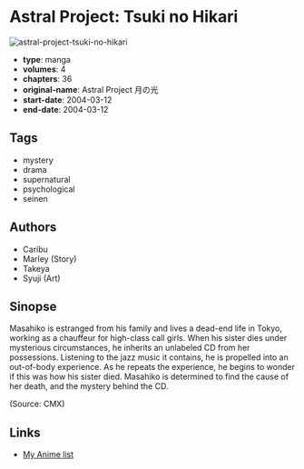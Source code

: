 # Astral Project: Tsuki no Hikari

![astral-project-tsuki-no-hikari](https://cdn.myanimelist.net/images/manga/5/75039.jpg)

-   **type**: manga
-   **volumes**: 4
-   **chapters**: 36
-   **original-name**: Astral Project 月の光
-   **start-date**: 2004-03-12
-   **end-date**: 2004-03-12

## Tags

-   mystery
-   drama
-   supernatural
-   psychological
-   seinen

## Authors

-   Caribu
-   Marley (Story)
-   Takeya
-   Syuji (Art)

## Sinopse

Masahiko is estranged from his family and lives a dead-end life in Tokyo, working as a chauffeur for high-class call girls. When his sister dies under mysterious circumstances, he inherits an unlabeled CD from her possessions. Listening to the jazz music it contains, he is propelled into an out-of-body experience. As he repeats the experience, he begins to wonder if this was how his sister died. Masahiko is determined to find the cause of her death, and the mystery behind the CD.

(Source: CMX)

## Links

-   [My Anime list](https://myanimelist.net/manga/4286/Astral_Project__Tsuki_no_Hikari)
